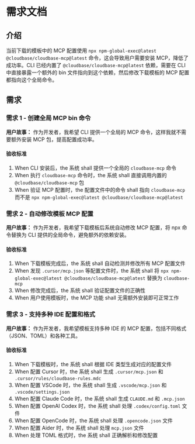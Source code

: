 # 需求文档

## 介绍

当前下载的模板中的 MCP 配置使用 `npx npm-global-exec@latest @cloudbase/cloudbase-mcp@latest` 命令，这会导致用户需要安装 MCP，降低了成功率。CLI 已经内置了 `@cloudbase/cloudbase-mcp@latest` 依赖，需要在 CLI 中直接暴露一个额外的 bin 文件指向到这个依赖，然后修改下载模板的 MCP 配置都指向这个全局命令。

## 需求

### 需求 1 - 创建全局 MCP bin 命令

**用户故事：** 作为开发者，我希望 CLI 提供一个全局的 MCP 命令，这样我就不需要额外安装 MCP 包，提高配置成功率。

#### 验收标准

1. When CLI 安装后，the 系统 shall 提供一个全局的 `cloudbase-mcp` 命令
2. When 执行 `cloudbase-mcp` 命令时，the 系统 shall 直接调用内置的 `@cloudbase/cloudbase-mcp` 包
3. When 验证 MCP 配置时，the 配置文件中的命令 shall 指向 `cloudbase-mcp` 而不是 `npx npm-global-exec@latest @cloudbase/cloudbase-mcp@latest`

### 需求 2 - 自动修改模板 MCP 配置

**用户故事：** 作为开发者，我希望下载模板后系统自动修改 MCP 配置，将 npx 命令替换为 CLI 提供的全局命令，避免额外的依赖安装。

#### 验收标准

1. When 下载模板完成后，the 系统 shall 自动检测并修改所有 MCP 配置文件
2. When 发现 `.cursor/mcp.json` 等配置文件时，the 系统 shall 将 `npx npm-global-exec@latest @cloudbase/cloudbase-mcp@latest` 替换为 `cloudbase-mcp`
3. When 修改完成后，the 系统 shall 验证配置文件的正确性
4. When 用户使用模板时，the MCP 功能 shall 无需额外安装即可正常工作

### 需求 3 - 支持多种 IDE 配置和格式

**用户故事：** 作为开发者，我希望模板支持多种 IDE 的 MCP 配置，包括不同格式（JSON、TOML）和各种工具。

#### 验收标准

1. When 下载模板时，the 系统 shall 根据 IDE 类型生成对应的配置文件
2. When 配置 Cursor 时，the 系统 shall 生成 `.cursor/mcp.json` 和 `.cursor/rules/cloudbase-rules.mdc`
3. When 配置 VSCode 时，the 系统 shall 生成 `.vscode/mcp.json` 和 `.vscode/settings.json`
4. When 配置 Claude Code 时，the 系统 shall 生成 `CLAUDE.md` 和 `.mcp.json`
5. When 配置 OpenAI Codex 时，the 系统 shall 处理 `.codex/config.toml` 文件
6. When 配置 OpenCode 时，the 系统 shall 处理 `.opencode.json` 文件
7. When 配置 Aider 时，the 系统 shall 处理 `mcp.json` 文件
8. When 处理 TOML 格式时，the 系统 shall 正确解析和修改配置 
